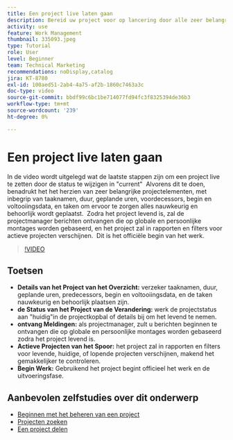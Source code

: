 ```yaml
---
title: Een project live laten gaan
description: Bereid uw project voor op lancering door alle zeer belangrijke details te herzien, zijn status aan "huidig"te plaatsen, en berichten en rapporten toe te laten om het werk officieel te beginnen.
activity: use
feature: Work Management
thumbnail: 335093.jpeg
type: Tutorial
role: User
level: Beginner
team: Technical Marketing
recommendations: noDisplay,catalog
jira: KT-8780
exl-id: 100aed51-2ab4-4a75-af2b-1860c7463a3c
doc-type: video
source-git-commit: bbdf99c6bc1be714077fd94fc3f8325394de36b3
workflow-type: tm+mt
source-wordcount: '239'
ht-degree: 0%

---
```


# Een project live laten gaan

In de video wordt uitgelegd wat de laatste stappen zijn om een project live te zetten door de status te wijzigen in &quot;current&quot; &#x200B; Alvorens dit te doen, benadrukt het het herzien van zeer belangrijke projectelementen, met inbegrip van taaknamen, duur, geplande uren, voordecessors, begin en voltooiingsdata, en taken om ervoor te zorgen alles nauwkeurig en behoorlijk wordt geplaatst. &#x200B; Zodra het project levend is, zal de projectmanager berichten ontvangen die op globale en persoonlijke montages worden gebaseerd, en het project zal in rapporten en filters voor actieve projecten verschijnen. &#x200B; Dit is het officiële begin van het werk. &#x200B;

>[!VIDEO](https://video.tv.adobe.com/v/335093/?quality=12&learn=on&enablevpops=1)

## Toetsen

* **Details van het Project van het Overzicht:** verzeker taaknamen, duur, geplande uren, predecessors, begin en voltooiingsdata, en de taken nauwkeurig en behoorlijk plaatsen zijn. &#x200B;
* **de Status van het Project van de Verandering:** werk de projectstatus aan &quot;huidig&quot;in de projectkopbal of details bij om het levend te nemen. &#x200B;
* **ontvang Meldingen:** als projectmanager, zult u berichten beginnen te ontvangen die op globale en persoonlijke montages worden gebaseerd zodra het project levend is. &#x200B;
* **Actieve Projecten van het Spoor:** het project zal in rapporten en filters voor levende, huidige, of lopende projecten verschijnen, makend het gemakkelijker te controleren. &#x200B;
* **Begin Werk:** Gebruikend het project begint officieel het werk en de uitvoeringsfase. &#x200B;



## Aanbevolen zelfstudies over dit onderwerp

* [Beginnen met het beheren van een project](/help/manage-work/projects/getting-started-manage-a-project.md)
* [Projecten zoeken](/help/manage-work/projects/find-projects.md)
* [Een project delen](/help/manage-work/projects/share-a-project.md)
